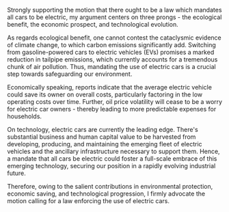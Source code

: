 Strongly supporting the motion that there ought to be a law which mandates all cars to be electric, my argument centers on three prongs - the ecological benefit, the economic prospect, and technological evolution. 

As regards ecological benefit, one cannot contest the cataclysmic evidence of climate change, to which carbon emissions significantly add. Switching from gasoline-powered cars to electric vehicles (EVs) promises a marked reduction in tailpipe emissions, which currently accounts for a tremendous chunk of air pollution. Thus, mandating the use of electric cars is a crucial step towards safeguarding our environment.

Economically speaking, reports indicate that the average electric vehicle could save its owner on overall costs, particularly factoring in the low operating costs over time. Further, oil price volatility will cease to be a worry for electric car owners - thereby leading to more predictable expenses for households.

On technology, electric cars are currently the leading edge. There's substantial business and human capital value to be harvested from developing, producing, and maintaining the emerging fleet of electric vehicles and the ancillary infrastructure necessary to support them. Hence, a mandate that all cars be electric could foster a full-scale embrace of this emerging technology, securing our position in a rapidly evolving industrial future.

Therefore, owing to the salient contributions in environmental protection, economic saving, and technological progression, I firmly advocate the motion calling for a law enforcing the use of electric cars.